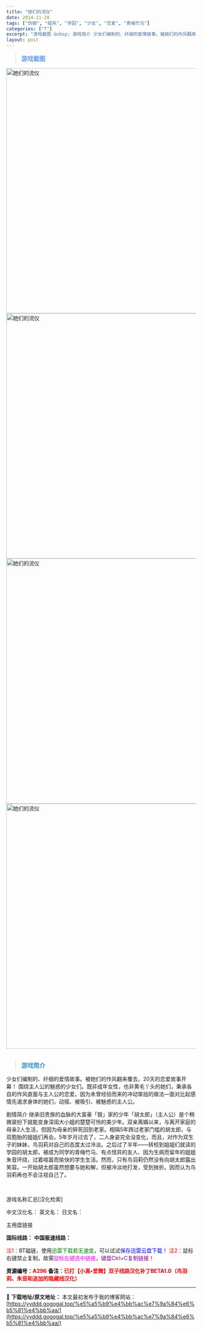```yaml
---
title: "她们的流仪"
date: 2014-11-28
tags: ["伪娘", "姐系", "学园", "少女", "恋爱", "青梅竹马"]
categories: ["T"]
excerpt: "游戏截图 &nbsp; 游戏简介 少女们编制的、纤细的爱情故事。被她们的作风翻来覆去，20天的恋爱故事开幕！ 围绕主人公的魅惑的少女们。既非成年女性，也非黄毛丫头的她们，秉承各自的作风直面与主人公的恋爱。因为未曾经验而来的冲动笨拙的做法―面对比起感情先渴求身体的她们，动摇、被吸引、被魅惑的主人公。 &hellip;"
layout: post
---
```


<div>
<blockquote><b><span style="font-size: 12pt; color: #6699ff;">游戏截图</span></b></blockquote>
<div><img title="点击放大" src="https://yyddd.gogogal.top/wp-content/uploads/2025/04/20250430_6811fca45b433.webp" alt="她们的流仪" width="650" /></div>
<div><img title="点击放大" src="https://yyddd.gogogal.top/wp-content/uploads/2025/04/20250430_6811fca5ab75b.webp" alt="她们的流仪" width="650" /></div>
<div><img title="点击放大" src="https://yyddd.gogogal.top/wp-content/uploads/2025/04/20250430_6811fca76bbaf.webp" alt="她们的流仪" width="650" /></div>
<div><img title="点击放大" src="https://yyddd.gogogal.top/wp-content/uploads/2025/04/20250430_6811fcaab5e72.webp" alt="她们的流仪" width="650" /></div>
&nbsp;
<blockquote><b><span style="font-size: 12pt; color: #3399cc;">游戏简介</span></b></blockquote>
<div>少女们编制的、纤细的爱情故事。被她们的作风翻来覆去，20天的恋爱故事开幕！
围绕主人公的魅惑的少女们。既非成年女性，也非黄毛丫头的她们，秉承各自的作风直面与主人公的恋爱。因为未曾经验而来的冲动笨拙的做法―面对比起感情先渴求身体的她们，动摇、被吸引、被魅惑的主人公。

剧情简介
继承旧贵族的血脉的大富豪「银」家的少年「胡太郎」（主人公）是个稍微装扮下就能变身深闺大小姐的楚楚可怜的美少年。双亲离婚以来，与离开家庭的母亲2人生活，但因为母亲的猝死回到老家。相隔5年跨过老家门槛的胡太郎，与双胞胎的姐姐们再会。5年岁月过去了，二人身姿完全没变化，而且，对作为双生子的妹妹，鸟羽莉对自己的态度太过冷淡。之后过了半年——转校到姐姐们就读的学园的胡太郎，被成为同学的青梅竹马、有点怪异的友人、因为生病而留年的姐姐朱音环绕，过着喧嚣而愉快的学生生活。然而，只有鸟羽莉仍然没有向胡太郎露出笑容。一开始胡太郎虽然想要与她和解，但被冷淡地打发，受到挫折。因而认为鸟羽莉再也不会注视自己了。</div>
&nbsp;

游戏名称汇总[汉化检索]

中文汉化名：
英文名：
日文名：
</div>
<div class="panel panel-primary">
<div class="panel-heading">主用盘链接</div>
<div class="panel-body">

<b>国际线路：</b>
<b>中国极速线路：</b>


<span style="color: #ff0000;">注1：</span>BT磁链，使用<span style="color: #008000;">迅雷下载若无速度</span>，可以试试<span style="color: #0000ff;">保存迅雷云盘下载！</span>
<span style="color: #ff0000;">注2：</span>鼠标右键禁止复制，故需<span style="color: #ff00ff;">鼠标左键选中链接</span>，<span style="color: #800080;">键盘Ctrl+C复制链接！</span>

</div>
<div class="panel-footer"><span style="color: #ff0000;"><b><span style="color: #000000;">资源编号</span>：A296</b></span>
<span style="color: #ff0000;"><b><span style="color: #000000;">备注</span>：已打【小真•爱舞】双子线路汉化补丁BETA1.0（鸟羽莉、朱音和追加的隐藏线汉化）</b></span></div>
</div>

---
📖 **下载地址/原文地址：** 本文最初发布于我的博客网站：[https://yyddd.gogogal.top/%e5%a5%b9%e4%bb%ac%e7%9a%84%e6%b5%81%e4%bb%aa/](https://yyddd.gogogal.top/%e5%a5%b9%e4%bb%ac%e7%9a%84%e6%b5%81%e4%bb%aa/)

